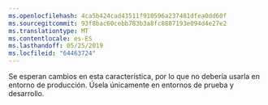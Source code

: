```yaml
---
ms.openlocfilehash: 4ca5b424cad43511f910596a237481dfea0dd60f
ms.sourcegitcommit: 93f8bac60cebb783b3a8fc8887193e094d4e27e2
ms.translationtype: MT
ms.contentlocale: es-ES
ms.lasthandoff: 05/25/2019
ms.locfileid: "64463724"
---
```

Se esperan cambios en esta característica, por lo que no debería usarla en entorno de producción. Úsela únicamente en entornos de prueba y desarrollo.
